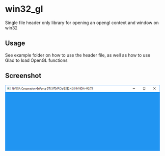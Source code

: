 # win32_gl
Single file header only library for opening an opengl context and window on win32

## Usage
See example folder on how to use the header file, as well as how to use Glad to load OpenGL functions

## Screenshot
![screenshot](images/screenshot.PNG)
